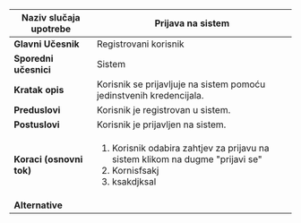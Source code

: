 Naziv slučaja upotrebe   | Prijava na sistem 
----------------------   | -----------------
**Glavni Učesnik**       | Registrovani korisnik 
**Sporedni učesnici**    | Sistem
**Kratak opis**          | Korisnik se prijavljuje na sistem pomoću jedinstvenih kredencijala.
**Preduslovi**           | Korisnik je registrovan u sistem.
**Postuslovi**           | Korisnik je prijavljen na sistem.
**Koraci (osnovni tok)** | <ol> <li> Korisnik odabira zahtjev za prijavu na sistem klikom na dugme "prijavi se" <li> Kornisfsakj <li>ksakdjksal
**Alternative** | 


